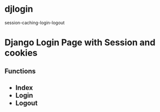 # djlogin
session-caching-login-logout

<h1> Django Login Page with Session and cookies </h1>
<h2>Functions<h2>
<ul>
  <li> Index </li>
  <li> Login </li>
  <li> Logout </li>
</ul>
